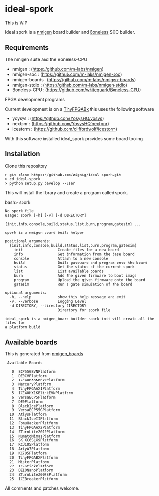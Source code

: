 # ideal-spork

This is WIP

Ideal spork is a [nmigen](https://github.com/nmigen/) board builder and [Boneless](https://github.com/whitequark/Boneless-CPU/) SOC builder.

## Requirements

The nmigen suite and the Boneless-CPU

* nmigen        : (https://github.com/m-labs/nmigen)
* nmigen-soc    : (https://github.com/m-labs/nmigen-soc)
* nmigen-boards : (https://github.com/m-labs/nmigen-boards)
* nmigen-stdio  : (https://github.com/m-labs/nmigen-stdio)
* Boneless-CPU  : (https://github.com/whitequark/Boneless-CPU)

FPGA development programs

Current development is on a [TinyFPGABx](https://tinyfpga.com/) this uses the following software

* yoysys   : (https://github.com/YosysHQ/yosys)
* nextpnr  : (https://github.com/YosysHQ/nextpnr)
* icestorm : (https://github.com/cliffordwolf/icestorm) 

With this software installed ideal_spork provides some board tooling

## Installation 

Clone this repository
```
> git clone https://github.com/zignig/ideal-spork.git
> cd ideal-spork
> python setup.py develop --user
```

This will install the library and create a program called spork.

bash> spork

```
No spork file
usage: spork [-h] [-v] [-d DIRECTORY]
             {init,info,console,build,status,list,burn,program,gatesim} ...

spork is a nmigen board build helper

positional arguments:
  {init,info,console,build,status,list,burn,program,gatesim}
    init                Create files for a new board
    info                Get information from the base board
    console             Attach to a new console
    build               Build gateware and program onto the board
    status              Get the status of the current spork
    list                List available boards
    burn                Add the given firmware to boot image
    program             Upload the given firmware onto the board
    gatesim             Run a gate simulation of the board

optional arguments:
  -h, --help            show this help message and exit
  -v, --verbose         Logging Level
  -d DIRECTORY, --directory DIRECTORY
                        Directory for spork file

ideal_spork is a nmigen_board builder spork init will create all the files for
a platform build
```
## Available boards
This is generated from [nmigen_boards](https://github.com/nmigen/nmigen-boards)
```
 Available Boards 

   0  ECP55GEVNPlatform
   1  DE0CVPlatform
   2  ICE40HX8KBEVNPlatform
   3  MercuryPlatform
   4  TinyFPGAAX1Platform
   5  ICE40HX1KBlinkEVNPlatform
   6  VersaECP5Platform
   7  DE0Platform
   8  BlackIcePlatform
   9  VersaECP55GPlatform
  10  AtlysPlatform
  11  BlackIceIIPlatform
  12  FomuHackerPlatform
  13  TinyFPGAAX2Platform
  14  ZTurnLiteZ010Platform
  15  NumatoMimasPlatform
  16  SK_XC6SLX9Platform
  17  KCU105Platform
  18  ArtyA7Platform
  19  KC705Platform
  20  TinyFPGABXPlatform
  21  MisterPlatform
  22  ICEStickPlatform
  23  DE10NanoPlatform
  24  ZTurnLiteZ007SPlatform
  25  ICEBreakerPlatform
```

All comments and patches welcome.
